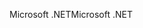 <span data-ttu-id="cca02-101">Microsoft .NET</span><span class="sxs-lookup"><span data-stu-id="cca02-101">Microsoft .NET</span></span>